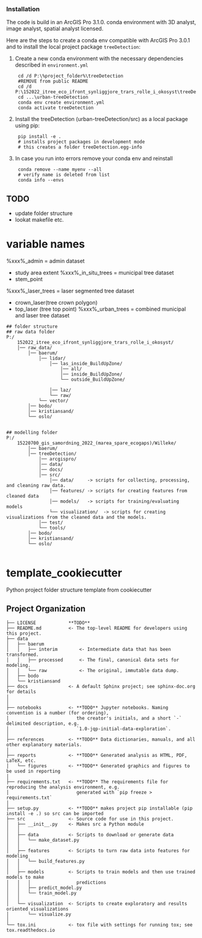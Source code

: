 ### Installation 

The code is build in an ArcGIS Pro 3.1.0. conda environment with 3D analyst, image analyst, spatial analyst licensed. 

Here are the steps to create a conda env compatible with ArcGIS Pro 3.0.1 and to install the local project package `treeDetection`:

1. Create a new conda environment with the necessary dependencies described in `environment.yml`
    
        cd /d P:\%project_folder%\treeDetection
        #REMOVE from public README 
        cd /d P:\152022_itree_eco_ifront_synliggjore_trars_rolle_i_okosyst\treeDetection
        cd ...\urban-treeDetection
        conda env create environment.yml
        conda activate treeDetection

2. Install the treeDetection (urban-treeDetection/src) as a local package using pip:

        pip install -e .
        # installs project packages in development mode 
        # this creates a folder treeDetection.egg-info

3. In case you run into errors remove your conda env and reinstall 

        conda remove --name myenv --all
        # verify name is deleted from list
        conda info --envs




## TODO
- update folder structure
- lookat makefile etc. 


# variable names
%xxx%_admin = admin dataset
- study area extent 
%xxx%_in_situ_trees = municipal tree dataset
- stem_point 

%xxx%_laser_trees = laser segmented tree dataset
- crown_laser(tree crown polygon)
- top_laser (tree top point) 
%xxx%_urban_trees = combined municipal and laser tree dataset 

```shell
## folder structure
## raw data folder
P:/
    152022_itree_eco_ifront_synliggjore_trars_rolle_i_okosyst/
    │──	raw_data/
        │──	baerum/
            │── lidar/
                │── las_inside_BuildUpZone/
                    │── all/
                    │── inside_BuildUpZone/
                    └── outside_BuildUpZone/	

                │── laz/
                └── raw/	
            └── vector/	
        │──	bodo/
        │──	kristiansand/
        └──	oslo/
        

## modelling folder 
P:/
    15220700_gis_samordning_2022_(marea_spare_ecogaps)/Willeke/
        │──	baerum/
        │──	treeDetection/
            │── arcgispro/
            │──	data/
            │──	docs/
            │──	src/
                │──	data/     -> scripts for collecting, processing, and cleaning raw data. 
                │──	features/ -> scripts for creating features from cleaned data
                │──	models/   -> scripts for training/evaluating models
                └──	visualization/	-> scripts for creating visualizations from the cleaned data and the models. 
            │──	test/
            └──	tools/	
        │──	bodo/
        │──	kristiansand/
        └──	oslo/
        
```

template_cookiecutter
==============================

Python project folder structure template from cookiecutter 

Project Organization
------------

    ├── LICENSE            **TODO** 
    ├── README.md          <- The top-level README for developers using this project.
    ├── data
    │   ├── baerum
    │   │   ├── interim        <- Intermediate data that has been transformed.
    │   │   ├── processed      <- The final, canonical data sets for modeling.
    │   │   └── raw            <- The original, immutable data dump.
    │   ├── bodo
    │   └── kristiansand
    ├── docs               <- A default Sphinx project; see sphinx-doc.org for details
    │
    │
    ├── notebooks          <- **TODO** Jupyter notebooks. Naming convention is a number (for ordering),
    │                         the creator's initials, and a short `-` delimited description, e.g.
    │                         `1.0-jqp-initial-data-exploration`.
    │
    ├── references         <- **TODO** Data dictionaries, manuals, and all other explanatory materials.
    │
    ├── reports            <- **TODO** Generated analysis as HTML, PDF, LaTeX, etc.
    │   └── figures        <- **TODO** Generated graphics and figures to be used in reporting
    │
    ├── requirements.txt   <- **TODO** The requirements file for reproducing the analysis environment, e.g.
    │                         generated with `pip freeze > requirements.txt`
    │
    ├── setup.py           <- **TODO** makes project pip installable (pip install -e .) so src can be imported
    ├── src                <- Source code for use in this project.
    │   ├── __init__.py    <- Makes src a Python module
    │   │
    │   ├── data           <- Scripts to download or generate data
    │   │   └── make_dataset.py
    │   │
    │   ├── features       <- Scripts to turn raw data into features for modeling
    │   │   └── build_features.py
    │   │
    │   ├── models         <- Scripts to train models and then use trained models to make
    │   │   │                 predictions
    │   │   ├── predict_model.py
    │   │   └── train_model.py
    │   │
    │   └── visualization  <- Scripts to create exploratory and results oriented visualizations
    │       └── visualize.py
    │
    └── tox.ini            <- tox file with settings for running tox; see tox.readthedocs.io